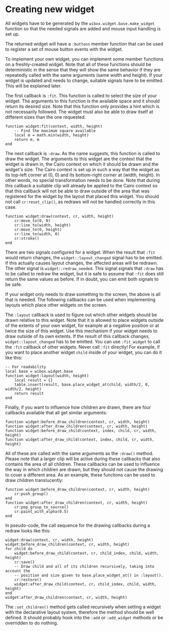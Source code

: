 # Creating new widget

All widgets have to be generated by the `wibox.widget.base.make_widget` function
so that the needed signals are added and mouse input handling is set up.

The returned widget will have a `:buttons` member function that can be used to
register a set of mouse button events with the widget.

To implement your own widget, you can implement some member functions on a
freshly-created widget. Note that all of these functions should be deterministic
in the sense that they will show the same behavior if they are repeatedly called
with the same arguments (same width and height). If your widget is updated and
needs to change, suitable signals have to be emitted. This will be explained
later.

The first callback is `:fit`. This function is called to select the size of your
widget. The arguments to this function is the available space and it should
return its desired size. Note that this function only provides a hint which is
not necessarily followed. The widget must also be able to draw itself at
different sizes than the one requested.

    function widget:fit(context, width, height)
        -- Find the maximum square available
        local m = math.min(width, height)
        return m, m
    end

The next callback is `:draw`. As the name suggests, this function is called to
draw the widget. The arguments to this widget are the context that the widget is
drawn in, the Cairo context on which it should be drawn and the widget's size.
The Cairo context is set up in such a way that the widget as its top-left corner
at (0, 0) and its bottom-right corner at (width, height). In other words, no
special transformation needs to be done. Note that during this callback a
suitable clip will already be applied to the Cairo context so that this callback
will not be able to draw outside of the area that was registered for the widget
by the layout that placed this widget. You should not call `cr:reset_clip()`, as
redraws will not be handled correctly in this case.

    function widget:draw(context, cr, width, height)
        cr:move_to(0, 0)
        cr:line_to(width, height)
        cr:move_to(0, height)
        cr:line_to(width, 0)
        cr:stroke()
    end

There are two signals configured for a widget. When the result that `:fit` would
return changes, the `widget::layout_changed` signal has to be emitted. If this
actually causes layout changes, the affected areas will be redrawn. The other
signal is `widget::redraw_needed`. This signal signals that `:draw` has to be
called to redraw the widget, but it is safe to assume that `:fit` does still
return the same values as before. If in doubt, you can emit both signals to be
safe.

If your widget only needs to draw something to the screen, the above is all that
is needed. The following callbacks can be used when implementing layouts which
place other widgets on the screen.

The `:layout` callback is used to figure out which other widgets should be drawn
relative to this widget. Note that it is allowed to place widgets outside of the
extents of your own widget, for example at a negative position or at twice the
size of this widget. Use this mechanism if your widget needs to draw outside of
its own extents. If the result of this callback changes,
`widget::layout_changed` has to be emitted. You can use `:fit_widget` to call
the `:fit` callback of other widgets. Never call `:fit` directly!  For example,
if you want to place another widget `child` inside of your widget, you can do it
like this:

    -- For readability
    local base = wibox.widget.base
    function widget:layout(width, height)
        local result = {}
        table.insert(result, base.place_widget_at(child, width/2, 0, width/2, height)
        return result
    end

Finally, if you want to influence how children are drawn, there are four
callbacks available that all get similar arguments:

    function widget:before_draw_children(context, cr, width, height)
    function widget:after_draw_children(context, cr, width, height)
    function widget:before_draw_child(context, index, child, cr, width, height)
    function widget:after_draw_child(context, index, child, cr, width, height)

All of these are called with the same arguments as the `:draw()` method. Please
note that a larger clip will be active during these callbacks that also contains
the area of all children. These callbacks can be used to influence the way in
which children are drawn, but they should not cause the drawing to cover a
different area. As an example, these functions can be used to draw children
translucently:

    function widget:before_draw_children(context, cr, width, height)
        cr:push_group()
    end
    function widget:after_draw_children(context, cr, width, height)
        cr:pop_group_to_source()
        cr:paint_with_alpha(0.5)
    end

In pseudo-code, the call sequence for the drawing callbacks during a redraw
looks like this:

    widget:draw(context, cr, width, height)
    widget:before_draw_children(context, cr, width, height)
    for child do
        widget:before_draw_child(context, cr, child_index, child, width, height)
        cr:save()
        -- Draw child and all of its children recursively, taking into account the
        -- position and size given to base.place_widget_at() in :layout().
        cr:restore()
        widget:after_draw_child(context, cr, child_index, child, width, height)
    end
    widget:after_draw_children(context, cr, width, height)

The `:set_children()` method gets called recursively when setting a widget with
the declarative layout system, therefore the method should be well defined.
It should probably hook into the `:add` or `:add_widget` methods or be
overridden to do nothing.
